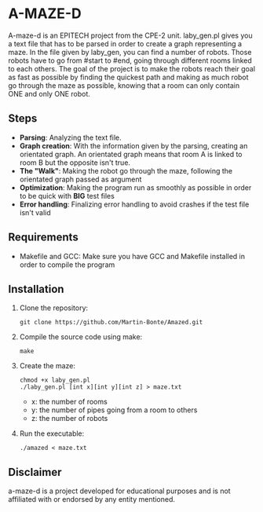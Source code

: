 # A-MAZE-D

A-maze-d is an EPITECH project from the CPE-2 unit. laby_gen.pl gives you a text file that has to be parsed in order to create a graph representing a maze. In the file given by laby_gen, you can find a number of robots. Those robots have to go from #start to #end, going through different rooms linked to each others. The goal of the project is to make the robots reach their goal as fast as possible by finding the quickest path and making as much robot go through the maze as possible, knowing that a room can only contain ONE and only ONE robot.

## Steps

- **Parsing**: Analyzing the text file.
- **Graph creation**: With the information given by the parsing, creating an orientated graph.
                      An orientated graph means that room A is linked to room B but the opposite isn't true.
- **The "Walk"**: Making the robot go through the maze, following the orientated graph passed as argument
- **Optimization**: Making the program run as smoothly as possible in order to be quick with **BIG** test files
- **Error handling**: Finalizing error handling to avoid crashes if the test file isn't valid

## Requirements

- Makefile and GCC: Make sure you have GCC and Makefile installed in order to compile the program

## Installation

1. Clone the repository:
    ```
    git clone https://github.com/Martin-Bonte/Amazed.git
    ```
    
2. Compile the source code using make:
    ```
    make
    ```
    
3. Create the maze:
    ```
    chmod +x laby_gen.pl
    ./laby_gen.pl [int x][int y][int z] > maze.txt
    ```
    - x: the number of rooms
    - y: the number of pipes going from a room to others
    - z: the number of robots

4. Run the executable:
    ```
    ./amazed < maze.txt
    ```

## Disclaimer

a-maze-d is a project developed for educational purposes and is not affiliated with or endorsed by any entity mentioned.
